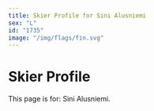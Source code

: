 ```yaml
---
title: Skier Profile for Sini Alusniemi
sex: "L"
id: "1735"
image: "/img/flags/fin.svg" 
---
```


# Skier Profile

This page is for: Sini Alusniemi.
    